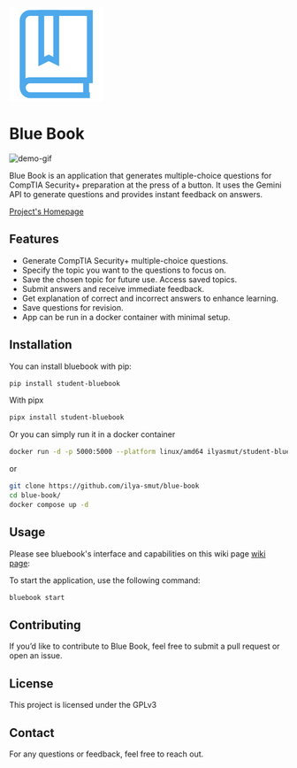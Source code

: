 ![Bluebook Logo](https://github.com/ilya-smut/blue-book/blob/main/bluebook/static/images/book.png?raw=true)
# Blue Book
![demo-gif](https://github.com/ilya-smut/blue-book/blob/main/examples/videos/bluebook%20gif.gif?raw=true)

Blue Book is an application that generates multiple-choice questions for CompTIA Security+ preparation at the press of a button. It uses the Gemini API to generate questions and provides instant feedback on answers.

[Project's Homepage](https://student-bluebook.notion.site/)

## Features
- Generate CompTIA Security+ multiple-choice questions.
- Specify the topic you want to the questions to focus on.
- Save the chosen topic for future use. Access saved topics.
- Submit answers and receive immediate feedback.
- Get explanation of correct and incorrect answers to enhance learning.
- Save questions for revision.
- App can be run in a docker container with minimal setup.

## Installation

You can install bluebook with pip:
   ```sh
   pip install student-bluebook
   ```

With pipx
   ```sh
   pipx install student-bluebook
   ```

Or you can simply run it in a docker container
   ```sh
   docker run -d -p 5000:5000 --platform linux/amd64 ilyasmut/student-bluebook
   ```
   or
   ```sh
   git clone https://github.com/ilya-smut/blue-book
   cd blue-book/
   docker compose up -d
   ```

## Usage

Please see bluebook's interface and capabilities on this wiki page [wiki page](https://github.com/ilya-smut/blue-book/wiki):

To start the application, use the following command:
```sh
bluebook start
```

## Contributing
If you’d like to contribute to Blue Book, feel free to submit a pull request or open an issue.

## License
This project is licensed under the GPLv3

## Contact
For any questions or feedback, feel free to reach out.

